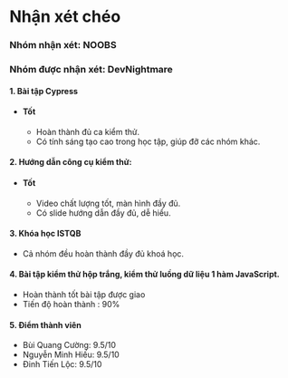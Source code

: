 # Nhận xét chéo
### Nhóm nhận xét: NOOBS
### Nhóm được nhận xét: DevNightmare

#### 1. Bài tập Cypress
* #### Tốt
  * Hoàn thành đủ ca kiểm thử.
  * Có tính sáng tạo cao trong học tập, giúp đỡ các nhóm khác.
#### 2. Hướng dẫn công cụ kiểm thử:
* #### Tốt
  * Video chất lượng tốt, màn hình đầy đủ.
  * Có slide hướng dẫn đầy đủ, dễ hiểu.

#### 3. Khóa học ISTQB
* Cả nhóm đều hoàn thành đầy đủ khoá học.

#### 4. Bài tập kiểm thử hộp trắng, kiểm thử luồng dữ liệu 1 hàm JavaScript.
* Hoàn thành tốt bài tập được giao
* Tiến độ hoàn thành : 90%

#### 5. Điểm thành viên
* Bùi Quang Cường: 9.5/10
* Nguyễn Minh Hiếu: 9.5/10
* Đinh Tiến Lộc: 9.5/10